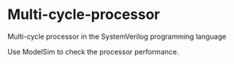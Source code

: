 # Multi-cycle-processor
Multi-cycle processor in the SystemVerilog programming language

Use ModelSim to check the processor performance.
